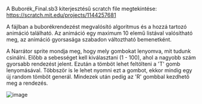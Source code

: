 A Buborék_Final.sb3 kiterjesztésű scratch file megtekintése:
https://scratch.mit.edu/projects/1144257681

A fájlban a buborékrendezést megvalósító algoritmus és a hozzá tartozó animáció található.
Az animáció egy maximum 10 elemű listával valósítható meg, az animáció gyorsasága szabadon változtható bemenetként.

A Narrátor sprite mondja meg, hogy mely gombokat lenyomva, mit tudunk csinálni.
Előbb a sebességet kell kiválasztani (1 - 100), ahol a nagyobb szám gyorsabb rendezést jelent. Ezután a tömböt lehet feltölteni a 'T' gomb lenyomásával. Többször is le lehet nyomni ezt a gombot, ekkor mindig egy új random tömböt generál. Mindezek után pedig az 'R' gombbal kezdhető meg a rendezés.

![image](https://github.com/user-attachments/assets/f2fea552-23f1-497a-9b3d-621905695a0a)
